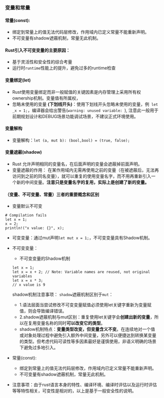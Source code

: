 ### 变量和常量

#### 常量(const): 
* 绑定到常量上的值无法代码层修改，作用域内已定义常量不能重新声明。
* 不可变量有shadow遮蔽机制，常量无此机制。

#### Rust引入不可变变量的主要原因：
* 基于灵活性和安全性的综合考量
* 运行时```runtime```性能上的提升，避免过多的runtime检查 

#### 变量绑定(let)

* Rust使用变量绑定而非一般赋值的关键因素是内存管理上采用所有权ownership机制。变量值有所属权，
* 忽略未使用的变量 **(下划线开头)**：使用下划线开头忽略未使用的变量，例``` let _x = 1;```，编译器会给出警告(```warning: unused variable: ```),
注意此一般用于前期规划设计和DEBUG场景功能调试场景，不建议正式环境使用。

#### 变量解构

* 变量解构：```let (a, mut b): (bool,bool) = (true, false);```

#### 变量遮蔽(shadow)
* Rust 允许声明相同的变量名，在后面声明的变量会遮蔽掉前面声明。
* 变量遮蔽的作用：
在某作用域内无需再使用之前的变量（在被遮蔽后，无法再访问到之前的同名变量），就可以重复的使用变量名字，而不用再重新引入一个新的中间变量。**注意只是变量名字的复用，实际上是创建了新的变量。**

#### （变量、**不可变量**、常量）三者的重要概念和区别

* 变量默认不可变
```
# Compilation fails
let x = 1;
x = 2;
println!("x value: {}", x);
```
* 可变变量：通过mut声明```let mut x = 1;```，不可变变量具有Shadow机制。

* 不可变变量：
    * 不可变变量的Shadow机制
    ```
    let x = 1;
    let x = x + 2; // Note: Variable names are reused, not original variables
    let x = x * 3;
    // x value is 9
    ```
    
    shadow机制注意事项：
    ```shadow```遮蔽机制区别于```mut```：
    * 1.语法层面当尝试修改不可变变量赋值必须使用let关键字重新为变量赋值，则会导致编译错误。
    * 2.shadow遮蔽机制与mut区别：重复使用let关键字会**创建出新的变量**，所以在复用变量名称的同时**可以改变它的类型**。
    * shadow机制特点：**变量类型改变，但变量含义不变**。在连续地对一个值或对象处理过程中避免引入额外中间变量，另外可以便捷达到转换某变量的类型。但考虑代码可读性等多因素最好是谨慎使用，非语义明确的场景下避免过多地引入。

* 常量(const): 
    * 绑定到常量上的值无法代码层修改，作用域内已定义常量不能重新声明。
    * 不可变量有shadow遮蔽机制，常量无此机制。

* 注意事项：由于rust语言本身的特性、编译环境、编译时评估以及运行时评估等等特性相关，可变性是相对的，以上是基于一般安全性的说明。
